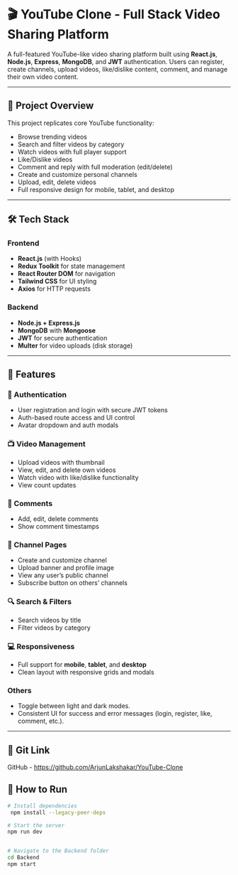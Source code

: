 # 🎬 YouTube Clone - Full Stack Video Sharing Platform

A full-featured YouTube-like video sharing platform built using **React.js**, **Node.js**, **Express**, **MongoDB**, and **JWT** authentication. Users can register, create channels, upload videos, like/dislike content, comment, and manage their own video content.

---

## 📌 Project Overview

This project replicates core YouTube functionality:
- Browse trending videos
- Search and filter videos by category
- Watch videos with full player support
- Like/Dislike videos
- Comment and reply with full moderation (edit/delete)
- Create and customize personal channels
- Upload, edit, delete videos
- Full responsive design for mobile, tablet, and desktop

---

## 🛠️ Tech Stack

### Frontend
- **React.js** (with Hooks)
- **Redux Toolkit** for state management
- **React Router DOM** for navigation
- **Tailwind CSS** for UI styling
- **Axios** for HTTP requests

### Backend
- **Node.js + Express.js**
- **MongoDB** with **Mongoose**
- **JWT** for secure authentication
- **Multer** for video uploads (disk storage)

---

## 🚀 Features

### 🔐 Authentication
- User registration and login with secure JWT tokens
- Auth-based route access and UI control
- Avatar dropdown and auth modals

### 📺 Video Management
- Upload videos with thumbnail
- View, edit, and delete own videos
- Watch video with like/dislike functionality
- View count updates

### 💬 Comments
- Add, edit, delete comments
- Show comment timestamps

### 👤 Channel Pages
- Create and customize channel
- Upload banner and profile image
- View any user’s public channel
- Subscribe button on others’ channels

### 🔍 Search & Filters
- Search videos by title
- Filter videos by category

### 💻 Responsiveness
- Full support for **mobile**, **tablet**, and **desktop**
- Clean layout with responsive grids and modals


### Others
- Toggle between light and dark modes.
- Consistent UI for success and error messages (login, register, like, comment, etc.).

---

## 🧪 Git Link

GitHub - https://github.com/ArjunLakshakar/YouTube-Clone

## 🧪 How to Run

```bash
# Install dependencies
 npm install --legacy-peer-deps

# Start the server
npm run dev


# Navigate to the Backend folder
cd Backend
npm start




